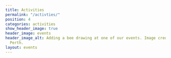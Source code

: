 ```yaml
---
title: Activities
permalink: "/activties/"
position: 4
categories: activities
show_header_image: true
header_image: events
header_image_alt: Adding a bee drawing at one of our events. Image credit Lindsay
  Perth.
layout: events
---
```


